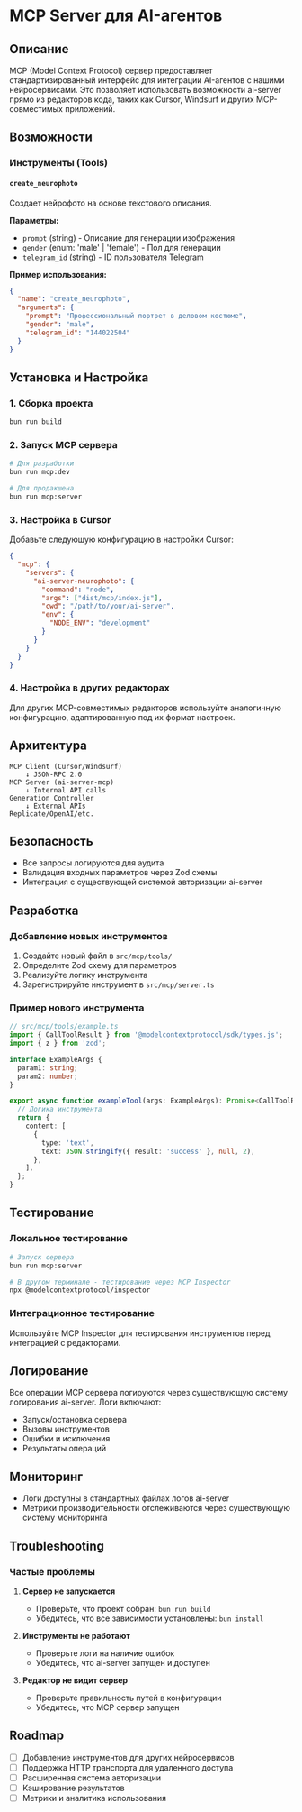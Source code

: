 # MCP Server для AI-агентов

## Описание

MCP (Model Context Protocol) сервер предоставляет стандартизированный интерфейс для интеграции AI-агентов с нашими нейросервисами. Это позволяет использовать возможности ai-server прямо из редакторов кода, таких как Cursor, Windsurf и других MCP-совместимых приложений.

## Возможности

### Инструменты (Tools)

#### `create_neurophoto`
Создает нейрофото на основе текстового описания.

**Параметры:**
- `prompt` (string) - Описание для генерации изображения
- `gender` (enum: 'male' | 'female') - Пол для генерации
- `telegram_id` (string) - ID пользователя Telegram

**Пример использования:**
```json
{
  "name": "create_neurophoto",
  "arguments": {
    "prompt": "Профессиональный портрет в деловом костюме",
    "gender": "male",
    "telegram_id": "144022504"
  }
}
```

## Установка и Настройка

### 1. Сборка проекта
```bash
bun run build
```

### 2. Запуск MCP сервера
```bash
# Для разработки
bun run mcp:dev

# Для продакшена
bun run mcp:server
```

### 3. Настройка в Cursor

Добавьте следующую конфигурацию в настройки Cursor:

```json
{
  "mcp": {
    "servers": {
      "ai-server-neurophoto": {
        "command": "node",
        "args": ["dist/mcp/index.js"],
        "cwd": "/path/to/your/ai-server",
        "env": {
          "NODE_ENV": "development"
        }
      }
    }
  }
}
```

### 4. Настройка в других редакторах

Для других MCP-совместимых редакторов используйте аналогичную конфигурацию, адаптированную под их формат настроек.

## Архитектура

```
MCP Client (Cursor/Windsurf)
    ↓ JSON-RPC 2.0
MCP Server (ai-server-mcp)
    ↓ Internal API calls
Generation Controller
    ↓ External APIs
Replicate/OpenAI/etc.
```

## Безопасность

- Все запросы логируются для аудита
- Валидация входных параметров через Zod схемы
- Интеграция с существующей системой авторизации ai-server

## Разработка

### Добавление новых инструментов

1. Создайте новый файл в `src/mcp/tools/`
2. Определите Zod схему для параметров
3. Реализуйте логику инструмента
4. Зарегистрируйте инструмент в `src/mcp/server.ts`

### Пример нового инструмента

```typescript
// src/mcp/tools/example.ts
import { CallToolResult } from '@modelcontextprotocol/sdk/types.js';
import { z } from 'zod';

interface ExampleArgs {
  param1: string;
  param2: number;
}

export async function exampleTool(args: ExampleArgs): Promise<CallToolResult> {
  // Логика инструмента
  return {
    content: [
      {
        type: 'text',
        text: JSON.stringify({ result: 'success' }, null, 2),
      },
    ],
  };
}
```

## Тестирование

### Локальное тестирование
```bash
# Запуск сервера
bun run mcp:server

# В другом терминале - тестирование через MCP Inspector
npx @modelcontextprotocol/inspector
```

### Интеграционное тестирование
Используйте MCP Inspector для тестирования инструментов перед интеграцией с редакторами.

## Логирование

Все операции MCP сервера логируются через существующую систему логирования ai-server. Логи включают:

- Запуск/остановка сервера
- Вызовы инструментов
- Ошибки и исключения
- Результаты операций

## Мониторинг

- Логи доступны в стандартных файлах логов ai-server
- Метрики производительности отслеживаются через существующую систему мониторинга

## Troubleshooting

### Частые проблемы

1. **Сервер не запускается**
   - Проверьте, что проект собран: `bun run build`
   - Убедитесь, что все зависимости установлены: `bun install`

2. **Инструменты не работают**
   - Проверьте логи на наличие ошибок
   - Убедитесь, что ai-server запущен и доступен

3. **Редактор не видит сервер**
   - Проверьте правильность путей в конфигурации
   - Убедитесь, что MCP сервер запущен

## Roadmap

- [ ] Добавление инструментов для других нейросервисов
- [ ] Поддержка HTTP транспорта для удаленного доступа
- [ ] Расширенная система авторизации
- [ ] Кэширование результатов
- [ ] Метрики и аналитика использования 